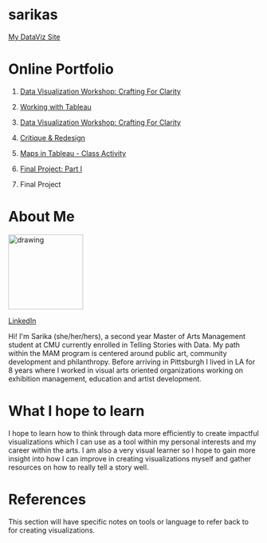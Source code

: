 # sarikas

[My DataViz Site](https://sarikasanyal.github.io/sarikas/)

# Online Portfolio

1. [Data Visualization Workshop: Crafting For Clarity](/dataviz2.md)

2. [Working with Tableau](/tableau1.md)

3. [Data Visualization Workshop: Crafting For Clarity](/dataviz2.md)

4. [Critique & Redesign](/dataviz3.md)

5. [Maps in Tableau - Class Activity](/map3.md)

6. [Final Project: Part I](/finalpart1.md)

5. Final Project

# About Me
<img src="https://user-images.githubusercontent.com/73456826/97813372-bc301e00-1c55-11eb-98b3-3d274d7123fd.JPG" alt="drawing" width="150"/>

[LinkedIn](https://www.linkedin.com/in/sarika-sanyal/)

Hi! I'm Sarika (she/her/hers), a second year Master of Arts Management student at CMU currently enrolled in Telling Stories with Data. My path within the MAM program is centered around public art, community development and philanthropy. Before arriving in Pittsburgh I lived in LA for 8 years where I worked in visual arts oriented organizations working on exhibition management, education and artist development. 

# What I hope to learn
I hope to learn how to think through data more efficiently to create impactful visualizations which I can use as a tool within my personal interests and my career within the arts. I am also a very visual learner so I hope to gain more insight into how I can improve in creating visualizations myself and gather resources on how to really tell a story well. 

# References
This section will have specific notes on tools or language to refer back to for creating visualizations.
